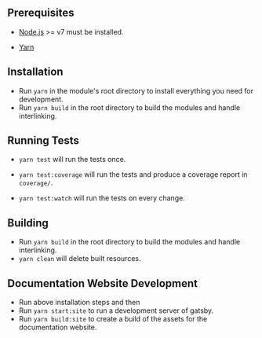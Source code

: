 ## Prerequisites

- [Node.js](http://nodejs.org/) >= v7 must be installed.

- [Yarn](https://yarnpkg.com/en/docs/install)

## Installation

- Run `yarn` in the module's root directory to install everything you need for development.
- Run `yarn build` in the root directory to build the modules and handle interlinking.

## Running Tests

- `yarn test` will run the tests once.

- `yarn test:coverage` will run the tests and produce a coverage report in `coverage/`.

- `yarn test:watch` will run the tests on every change.

## Building

- Run `yarn build` in the root directory to build the modules and handle interlinking.
- `yarn clean` will delete built resources.

## Documentation Website Development

- Run above installation steps and then
- Run `yarn start:site` to run a development server of gatsby.
- Run `yarn build:site` to create a build of the assets for the documentation website.
